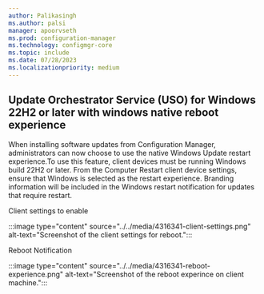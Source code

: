 ```yaml
---
author: Palikasingh
ms.author: palsi
manager: apoorvseth
ms.prod: configuration-manager
ms.technology: configmgr-core
ms.topic: include
ms.date: 07/28/2023
ms.localizationpriority: medium
---
```


## <a name="bkmk_USOreboot"></a> Update Orchestrator Service (USO) for Windows 22H2 or later with windows native reboot experience 

<!--4316341-->
When installing software updates from Configuration Manager, administrators can now choose to use the native Windows Update restart experience.To use this feature, client devices must be running Windows build 22H2 or later. From the Computer Restart client device settings, ensure that Windows is selected as the restart experience. Branding information will be included in the Windows restart notification for updates that require restart. 

Client settings to enable

:::image type="content" source="../../media/4316341-client-settings.png" alt-text="Screenshot of the client settings for reboot.":::

Reboot Notification

:::image type="content" source="../../media/4316341-reboot-experience.png" alt-text="Screenshot of the reboot experince on client machine.":::
